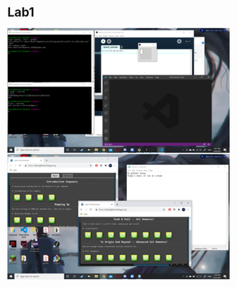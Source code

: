 # Lab1
![screenshot1.png](https://github.com/Kulye/Lab1/blob/main/screenshot1.png)
![screenshot2.png](https://github.com/Kulye/Lab1/blob/main/screenshot2.png)
